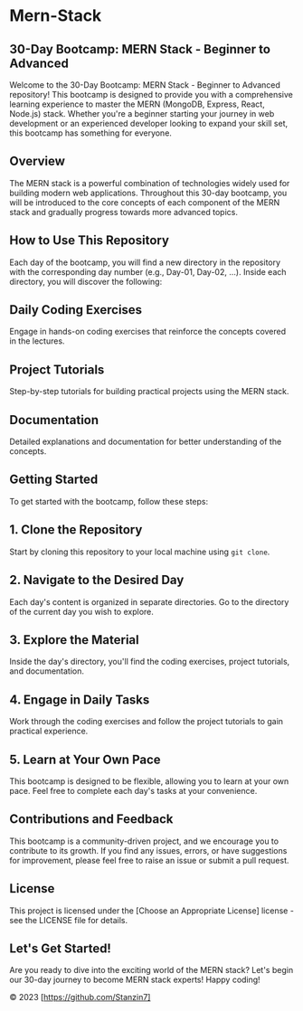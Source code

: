 # Mern-Stack

## 30-Day Bootcamp: MERN Stack - Beginner to Advanced

Welcome to the 30-Day Bootcamp: MERN Stack - Beginner to Advanced repository! This bootcamp is designed to provide you with a comprehensive learning experience to master the MERN (MongoDB, Express, React, Node.js) stack. Whether you're a beginner starting your journey in web development or an experienced developer looking to expand your skill set, this bootcamp has something for everyone.

## Overview

The MERN stack is a powerful combination of technologies widely used for building modern web applications. Throughout this 30-day bootcamp, you will be introduced to the core concepts of each component of the MERN stack and gradually progress towards more advanced topics.

## How to Use This Repository

Each day of the bootcamp, you will find a new directory in the repository with the corresponding day number (e.g., Day-01, Day-02, ...). Inside each directory, you will discover the following:

## Daily Coding Exercises
Engage in hands-on coding exercises that reinforce the concepts covered in the lectures.

## Project Tutorials
Step-by-step tutorials for building practical projects using the MERN stack.

## Documentation
Detailed explanations and documentation for better understanding of the concepts.

## Getting Started

To get started with the bootcamp, follow these steps:

## 1. Clone the Repository
Start by cloning this repository to your local machine using `git clone`.

## 2. Navigate to the Desired Day
Each day's content is organized in separate directories. Go to the directory of the current day you wish to explore.

## 3. Explore the Material
Inside the day's directory, you'll find the coding exercises, project tutorials, and documentation.

## 4. Engage in Daily Tasks
Work through the coding exercises and follow the project tutorials to gain practical experience.

## 5. Learn at Your Own Pace
This bootcamp is designed to be flexible, allowing you to learn at your own pace. Feel free to complete each day's tasks at your convenience.

## Contributions and Feedback

This bootcamp is a community-driven project, and we encourage you to contribute to its growth. If you find any issues, errors, or have suggestions for improvement, please feel free to raise an issue or submit a pull request.

## License

This project is licensed under the [Choose an Appropriate License] license - see the LICENSE file for details.

## Let's Get Started!

Are you ready to dive into the exciting world of the MERN stack? Let's begin our 30-day journey to become MERN stack experts! Happy coding!

© 2023 [https://github.com/Stanzin7]
